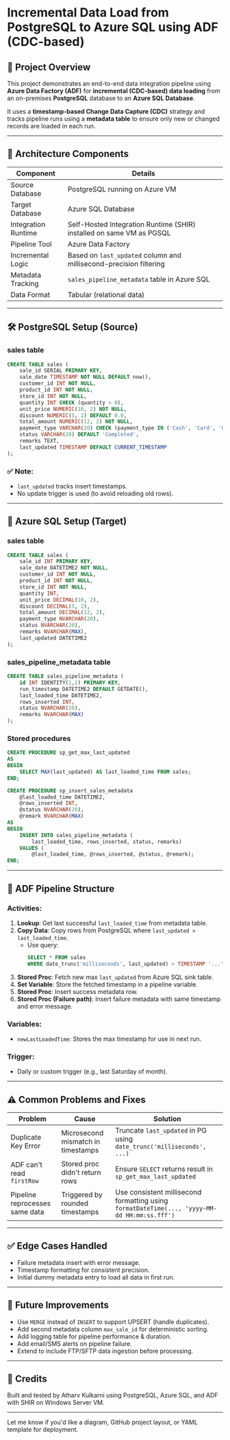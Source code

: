 # Incremental Data Load from PostgreSQL to Azure SQL using ADF (CDC-based)

## 📌 Project Overview

This project demonstrates an end-to-end data integration pipeline using **Azure Data Factory (ADF)** for **incremental (CDC-based) data loading** from an on-premises **PostgreSQL** database to an **Azure SQL Database**.

It uses a **timestamp-based Change Data Capture (CDC)** strategy and tracks pipeline runs using a **metadata table** to ensure only new or changed records are loaded in each run.

---

## 🧱 Architecture Components

| Component           | Details                                                              |
| ------------------- | -------------------------------------------------------------------- |
| Source Database     | PostgreSQL running on Azure VM                                       |
| Target Database     | Azure SQL Database                                                   |
| Integration Runtime | Self-Hosted Integration Runtime (SHIR) installed on same VM as PGSQL |
| Pipeline Tool       | Azure Data Factory                                                   |
| Incremental Logic   | Based on `last_updated` column and millisecond-precision filtering   |
| Metadata Tracking   | `sales_pipeline_metadata` table in Azure SQL                         |
| Data Format         | Tabular (relational data)                                            |

---

## 🛠️ PostgreSQL Setup (Source)

### sales table

```sql
CREATE TABLE sales (
    sale_id SERIAL PRIMARY KEY,
    sale_date TIMESTAMP NOT NULL DEFAULT now(),
    customer_id INT NOT NULL,
    product_id INT NOT NULL,
    store_id INT NOT NULL,
    quantity INT CHECK (quantity > 0),
    unit_price NUMERIC(10, 2) NOT NULL,
    discount NUMERIC(5, 2) DEFAULT 0.0,
    total_amount NUMERIC(12, 2) NOT NULL,
    payment_type VARCHAR(20) CHECK (payment_type IN ('Cash', 'Card', 'UPI', 'Wallet')),
    status VARCHAR(20) DEFAULT 'Completed',
    remarks TEXT,
    last_updated TIMESTAMP DEFAULT CURRENT_TIMESTAMP
);
```

### ✅ Note:

- `last_updated` tracks insert timestamps.
- No update trigger is used (to avoid reloading old rows).

---

## 🔷 Azure SQL Setup (Target)

### sales table

```sql
CREATE TABLE sales (
    sale_id INT PRIMARY KEY,
    sale_date DATETIME2 NOT NULL,
    customer_id INT NOT NULL,
    product_id INT NOT NULL,
    store_id INT NOT NULL,
    quantity INT,
    unit_price DECIMAL(10, 2),
    discount DECIMAL(5, 2),
    total_amount DECIMAL(12, 2),
    payment_type NVARCHAR(20),
    status NVARCHAR(20),
    remarks NVARCHAR(MAX),
    last_updated DATETIME2
);
```

### sales\_pipeline\_metadata table

```sql
CREATE TABLE sales_pipeline_metadata (
    id INT IDENTITY(1,1) PRIMARY KEY,
    run_timestamp DATETIME2 DEFAULT GETDATE(),
    last_loaded_time DATETIME2,
    rows_inserted INT,
    status NVARCHAR(20),
    remarks NVARCHAR(MAX)
);
```

### Stored procedures

```sql
CREATE PROCEDURE sp_get_max_last_updated
AS
BEGIN
    SELECT MAX(last_updated) AS last_loaded_time FROM sales;
END;

CREATE PROCEDURE sp_insert_sales_metadata
    @last_loaded_time DATETIME2,
    @rows_inserted INT,
    @status NVARCHAR(20),
    @remark NVARCHAR(MAX)
AS
BEGIN
    INSERT INTO sales_pipeline_metadata (
        last_loaded_time, rows_inserted, status, remarks)
    VALUES (
        @last_loaded_time, @rows_inserted, @status, @remark);
END;
```

---

## 🔄 ADF Pipeline Structure

### Activities:

1. **Lookup**: Get last successful `last_loaded_time` from metadata table.
2. **Copy Data**: Copy rows from PostgreSQL where `last_updated > last_loaded_time`.
   - Use query:
     ```sql
     SELECT * FROM sales
     WHERE date_trunc('milliseconds', last_updated) > TIMESTAMP '...';
     ```
3. **Stored Proc**: Fetch new max `last_updated` from Azure SQL sink table.
4. **Set Variable**: Store the fetched timestamp in a pipeline variable.
5. **Stored Proc**: Insert success metadata row.
6. **Stored Proc (Failure path)**: Insert failure metadata with same timestamp and error message.

### Variables:

- `newLastLoadedTime`: Stores the max timestamp for use in next run.

### Trigger:

- Daily or custom trigger (e.g., last Saturday of month).

---

## ⚠️ Common Problems and Fixes

| Problem                        | Cause                              | Solution                                                                                     |
| ------------------------------ | ---------------------------------- | -------------------------------------------------------------------------------------------- |
| Duplicate Key Error            | Microsecond mismatch in timestamps | Truncate `last_updated` in PG using `date_trunc('milliseconds', ...)`                        |
| ADF can't read `firstRow`      | Stored proc didn't return rows     | Ensure `SELECT` returns result in `sp_get_max_last_updated`                                  |
| Pipeline reprocesses same data | Triggered by rounded timestamps    | Use consistent millisecond formatting using `formatDateTime(..., 'yyyy-MM-dd HH:mm:ss.fff')` |

---

## ✅ Edge Cases Handled

- Failure metadata insert with error message.
- Timestamp formatting for consistent precision.
- Initial dummy metadata entry to load all data in first run.

---

## 🔮 Future Improvements

- Use `MERGE` instead of `INSERT` to support UPSERT (handle duplicates).
- Add second metadata column `max_sale_id` for deterministic sorting.
- Add logging table for pipeline performance & duration.
- Add email/SMS alerts on pipeline failure.
- Extend to include FTP/SFTP data ingestion before processing.

---

## 📄 Credits

Built and tested by Atharv Kulkarni using PostgreSQL, Azure SQL, and ADF with SHIR on Windows Server VM.

---

Let me know if you'd like a diagram, GitHub project layout, or YAML template for deployment.

